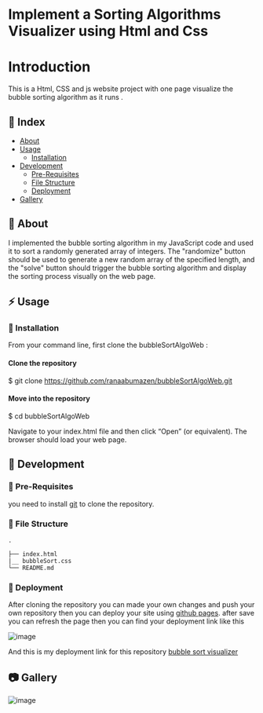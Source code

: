 
# Implement a Sorting Algorithms Visualizer using Html and Css

# Introduction 

This is a Html, CSS and js website project  with  one page visualize the bubble sorting algorithm as it runs .

## :ledger: Index
   - [About](#beginner-about)
   - [Usage](#zap-usage)
      * [Installation](#electric_plug-installation)
   - [Development](#wrench-development)
     - [Pre-Requisites](#notebook-pre-requisites)
     - [File Structure](#file_folder-file-structure) 
     - [Deployment](#rocket-deployment)
  - [Gallery](#camera-gallery)


 ## :beginner: About

I implemented the bubble sorting algorithm in my JavaScript code and used it to sort a randomly generated array of integers. 
The "randomize" button should be used to generate a new random array of the specified length, and the "solve" button should trigger the bubble sorting algorithm and display the sorting process visually on the web page.

## :zap: Usage


###  :electric_plug: Installation

From your command line, first clone the bubbleSortAlgoWeb :
#### Clone the repository

$ git clone https://github.com/ranaabumazen/bubbleSortAlgoWeb.git
####  Move into the repository
$ cd bubbleSortAlgoWeb

Navigate to your index.html file and then click “Open” (or equivalent). The browser should load your web page.

##  :wrench: Development
### :notebook: Pre-Requisites
you need to install [git](https://git-scm.com/downloads) to clone the repository.

###  :file_folder: File Structure

```
.

├── index.html
|__ bubbleSort.css
└── README.md

```

### :rocket: Deployment

After cloning the repository you can made your own changes and push your own repository 
then you can deploy your site using [github pages](https://docs.github.com/en/pages/getting-started-with-github-pages/configuring-a-publishing-source-for-your-github-pages-site).
after save you can refresh the page then you can find your deployment link like this 

![image](https://user-images.githubusercontent.com/35702411/228830917-94422210-c0fd-4a14-98ab-814c658f8648.png)



And this is my deployment link for this repository [bubble sort visualizer](https://ranaabumazen.github.io/bubbleSortAlgoWeb/)



##  :camera: Gallery

![image](https://user-images.githubusercontent.com/35702411/228829502-cfa42f96-197b-48c2-bd38-0f2a37fe5b64.png)


